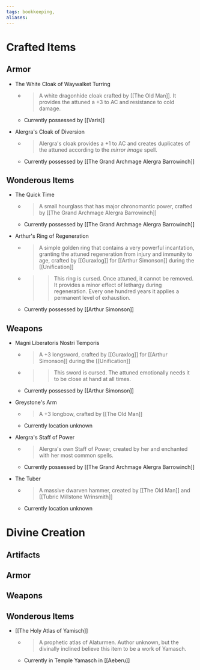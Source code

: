 ```yaml
---
tags: bookkeeping, 
aliases:
---
```


# Crafted Items
## Armor
- The White Cloak of Waywalket Turring
	- > A white dragonhide cloak crafted by [[The Old Man]]. It provides the attuned a +3 to AC and resistance to cold damage.
	- Currently possessed by [[Varis]]

- Alergra's Cloak of Diversion
	- > Alergra's cloak provides a +1 to AC and creates duplicates of the attuned according to the *mirror image* spell.
	- Currently possessed by [[The Grand Archmage Alergra Barrowinch]]

## Wonderous Items
- The Quick Time
	- > A small hourglass that has major chronomantic power, crafted by [[The Grand Archmage Alergra Barrowinch]]
	- Currently possessed by [[The Grand Archmage Alergra Barrowinch]]

- Arthur's Ring of Regeneration
	- > A simple golden ring that contains a very powerful incantation, granting the attuned regeneration from injury and immunity to age, crafted by [[Guraxlog]] for [[Arthur Simonson]] during the [[Unification]]
	- >> This ring is cursed. Once attuned, it cannot be removed. It provides a minor effect of lethargy during regeneration. Every one hundred years it applies a permanent level of exhaustion.
	- Currently possessed by [[Arthur Simonson]]

## Weapons
- Magni Liberatoris Nostri Temporis
	- > A +3 longsword, crafted by [[Guraxlog]] for [[Arthur Simonson]] during the [[Unification]]
	- >> This sword is cursed. The attuned emotionally needs it to be close at hand at all times.
	- Currently possessed by [[Arthur Simonson]]

- Greystone's Arm
	- > A +3 longbow, crafted by [[The Old Man]]
	- Currently location unknown

- Alergra's Staff of Power
	- > Alergra's own Staff of Power, created by her and enchanted with her most common spells.
	- Currently possessed by [[The Grand Archmage Alergra Barrowinch]]

- The Tuber
	- > A massive dwarven hammer, created by [[The Old Man]] and [[Tubric Millstone Wrinsmith]]
	- Currently location unknown




# Divine Creation
## Artifacts
## Armor
## Weapons
## Wonderous Items
- [[The Holy Atlas of Yamisch]]
	- > A prophetic atlas of Alaturmen. Author unknown, but the divinally inclined believe this item to be a work of Yamasch.
	- Currently in Temple Yamasch in [[Aeberu]]